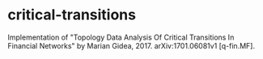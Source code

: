 # critical-transitions

Implementation of "Topology Data Analysis Of Critical Transitions In Financial Networks" by Marian Gidea, 2017. arXiv:1701.06081v1 [q-fin.MF].
